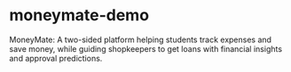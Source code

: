 # moneymate-demo
MoneyMate: A two-sided platform helping students track expenses and save money, while guiding shopkeepers to get loans with financial insights and approval predictions.
